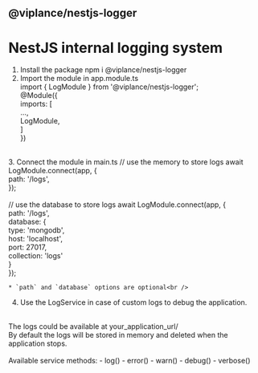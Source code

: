 ## @viplance/nestjs-logger
# NestJS internal logging system

1. Install the package npm i @viplance/nestjs-logger<br />
2. Import the module in app.module.ts<br />
    import { LogModule } from '@viplance/nestjs-logger';<br />
    @Module({<br />
        imports: [<br />
            ...,<br />
            LogModule,<br />
        ]<br />
    })<br />
<br />
3. Connect the module in main.ts
    // use the memory to store logs
    await LogModule.connect(app, {<br />
        path: '/logs',<br />
    });<br /><br />
    // use the database to store logs
    await LogModule.connect(app, {<br />
        path: '/logs',<br />
        database: {<br />
            type: 'mongodb',<br />
            host: 'localhost',<br />
            port: 27017,<br />
            collection: 'logs'<br />
        }<br />
    });<br />

    * `path` and `database` options are optional<br />
4. Use the LogService in case of custom logs to debug the application.
<br />
The logs could be available at your_application_url/<path><br />
By default the logs will be stored in memory and deleted when the application stops.<br />
<br />
Available service methods:
- log()
- error()
- warn()
- debug()
- verbose()
